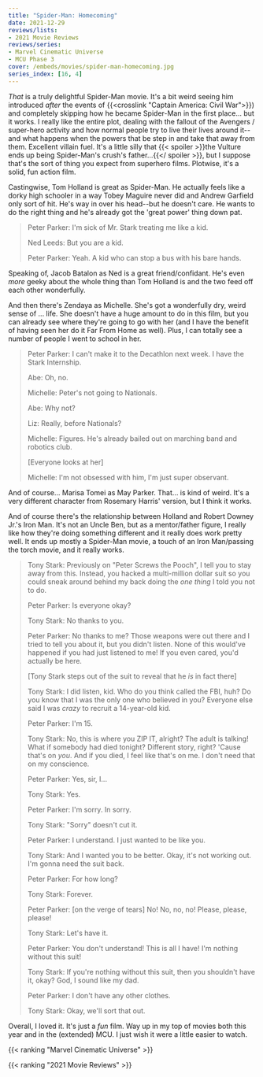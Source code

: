 ```yaml
---
title: "Spider-Man: Homecoming"
date: 2021-12-29
reviews/lists:
- 2021 Movie Reviews
reviews/series:
- Marvel Cinematic Universe
- MCU Phase 3
cover: /embeds/movies/spider-man-homecoming.jpg
series_index: [16, 4]
---
```

*That* is a truly delightful Spider-Man movie. It's a bit weird seeing him introduced *after* the events of {{<crosslink "Captain America: Civil War">}}) and completely skipping how he became Spider-Man in the first place... but it works. I really like the entire plot, dealing with the fallout of the Avengers / super-hero activity and how normal people try to live their lives around it--and what happens when the powers that be step in and take that away from them. Excellent villain fuel. It's a little silly that {{< spoiler >}}the Vulture ends up being Spider-Man's crush's father...{{</ spoiler >}}, but I suppose that's the sort of thing you expect from superhero films. Plotwise, it's a solid, fun action film. 

Castingwise, Tom Holland is great as Spider-Man. He actually feels like a dorky high schooler in a way Tobey Maguire never did and Andrew Garfield only sort of hit. He's way in over his head--but he doesn't care. He wants to do the right thing and he's already got the 'great power' thing down pat. 

> Peter Parker: I'm sick of Mr. Stark treating me like a kid.
> 
> Ned Leeds: But you are a kid.
> 
> Peter Parker: Yeah. A kid who can stop a bus with his bare hands.

Speaking of, Jacob Batalon as Ned is a great friend/confidant. He's even *more* geeky about the whole thing than Tom Holland is and the two feed off each other wonderfully. 

And then there's Zendaya as Michelle. She's got a wonderfully dry, weird sense of ... life. She doesn't have a huge amount to do in this film, but you can already see where they're going to go with her (and I have the benefit of having seen her do it Far From Home as well). Plus, I can totally see a number of people I went to school in her. 

> Peter Parker: I can't make it to the Decathlon next week. I have the Stark Internship.
> 
> Abe: Oh, no.
> 
> Michelle: Peter's not going to Nationals.
> 
> Abe: Why not?
> 
> Liz: Really, before Nationals?
> 
> Michelle: Figures. He's already bailed out on marching band and robotics club.
> 
> [Everyone looks at her]
> 
> Michelle: I'm not obsessed with him, I'm just super observant.

And of course... Marisa Tomei as May Parker. That... is kind of weird. It's a very different character from Rosemary Harris' version, but I think it works. 

And of course there's the relationship between Holland and Robert Downey Jr.'s Iron Man. It's not an Uncle Ben, but as a mentor/father figure, I really like how they're doing something different and it really does work pretty well. It ends up mostly a Spider-Man movie, a touch of an Iron Man/passing the torch movie, and it really works. 

> Tony Stark: Previously on "Peter Screws the Pooch", I tell you to stay away from this. Instead, you hacked a multi-million dollar suit so you could sneak around behind my back doing the *one thing* I told you not to do.
> 
> Peter Parker: Is everyone okay?
> 
> Tony Stark: No thanks to you.
> 
> Peter Parker: No thanks to me? Those weapons were out there and I tried to tell you about it, but you didn't listen. None of this would've happened if you had just listened to me! If you even cared, you'd actually be here.
> 
> [Tony Stark steps out of the suit to reveal that he *is* in fact there]
> 
> Tony Stark: I did listen, kid. Who do you think called the FBI, huh? Do you know that I was the only one who believed in you? Everyone else said I was *crazy* to recruit a 14-year-old kid.
> 
> Peter Parker: I'm 15.
> 
> Tony Stark: No, this is where you ZIP IT, alright? The adult is talking! What if somebody had died tonight? Different story, right? 'Cause that's on *you*. And if you died, I feel like that's on me. I don't need that on my conscience.
> 
> Peter Parker: Yes, sir, I...
> 
> Tony Stark: Yes.
> 
> Peter Parker: I'm sorry. In sorry.
> 
> Tony Stark: "Sorry" doesn't cut it.
> 
> Peter Parker: I understand. I just wanted to be like you.
> 
> Tony Stark: And I wanted you to be better. Okay, it's not working out. I'm gonna need the suit back.
> 
> Peter Parker: For how long?
> 
> Tony Stark: Forever.
> 
> Peter Parker: [on the verge of tears] No! No, no, no! Please, please, please!
> 
> Tony Stark: Let's have it.
> 
> Peter Parker: You don't understand! This is all I have! I'm nothing without this suit!
> 
> Tony Stark: If you're nothing without this suit, then you shouldn't have it, okay? God, I sound like my dad.
> 
> Peter Parker: I don't have any other clothes.
> 
> Tony Stark: Okay, we'll sort that out.

Overall, I loved it. It's just a *fun* film. Way up in my top of movies both this year and in the (extended) MCU. I just wish it were a little easier to watch. 

{{< ranking "Marvel Cinematic Universe" >}}

{{< ranking "2021 Movie Reviews" >}}

